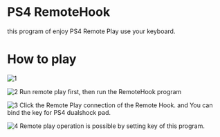 # PS4 RemoteHook
this program of enjoy PS4 Remote Play use your keyboard.


# How to play

![1](https://user-images.githubusercontent.com/4960838/70432881-97720b80-1ac3-11ea-989e-6c54387b4f33.png)

![2](https://user-images.githubusercontent.com/4960838/70432883-97720b80-1ac3-11ea-9787-b103a37fcd6c.png)
Run remote play first, then run the RemoteHook program

![3](https://user-images.githubusercontent.com/4960838/70432879-96d97500-1ac3-11ea-999a-02831c3105ea.png)
Click the Remote Play connection of the Remote Hook. 
and You can bind the key for PS4 dualshock pad.

![4](https://user-images.githubusercontent.com/4960838/70432880-97720b80-1ac3-11ea-8a78-baf6342b8ea0.png)
Remote play operation is possible by setting key of this program.
